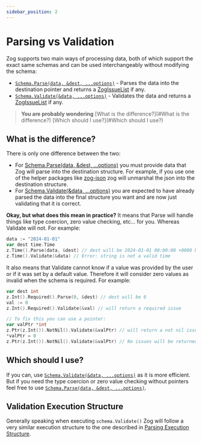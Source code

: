 ```yaml
---
sidebar_position: 2
---
```


# Parsing vs Validation


Zog supports two main ways of processing data, both of which support the exact same schemas and can be used interchangeably without modifying the schema:
- [`Schema.Parse(data, &dest, ...options)`](/core-concepts/parsing) - Parses the data into the destination pointer and returns a [ZogIssueList](/errors#zogissuelist) if any.
- [`Schema.Validate(&data, ...options)`](/core-concepts/validate) - Validates the data and returns a [ZogIssueList](/errors#zogissuelist) if any.


> **You are probably wondering**
> [What is the difference?](#What is the difference?)
> [Which should I use?](#Which should I use?)


## What is the difference?
There is only one difference between the two:
- For [Schema.Parse(data, &dest, ...options)](/core-concepts/parsing) you must provide data that Zog will parse into the destination structure. For example, if you use one of the helper packages like [zog-json](/packages/zjson) zog will unmarshal the json into the destination structure.
- For [Schema.Validate(&data, ...options)](/core-concepts/validate) you are expected to have already parsed the data into the final structure you want and are now just validating that it is correct.


**Okay, but what does this mean in practice?**
It means that Parse will handle things like type coercion, zero value checking, etc... for you. Whereas Validate will not. For example:

```go
data := "2024-01-01"
var dest time.Time
z.Time().Parse(data, &dest) // dest will be 2024-01-01 00:00:00 +0000 UTC
z.Time().Validate(&data) // Error: string is not a valid time
```


It also means that Validate cannot know if a value was provided by the user or if it was set by a default value. Therefore it will consider zero values as invalid when the schema is required. For example:

```go
var dest int
z.Int().Required().Parse(0, &dest) // dest will be 0
val := 0
z.Int().Required().Validate(&val) // will return a required issue

// To fix this you can use a pointer:
var valPtr *int
z.Ptr(z.Int()).NotNil().Validate(&valPtr) // will return a not nil issue
*valPtr = 0
z.Ptr(z.Int()).NotNil().Validate(&valPtr) // No issues will be returned
```


## Which should I use?
If you can, use [`Schema.Validate(&data, ...options)`](/core-concepts/validate) as it is more efficient. But if you need the type coercion or zero value checking without pointers feel free to use [`Schema.Parse(data, &dest, ...options)`](/core-concepts/parsing).



## Validation Execution Structure
Generally speaking when executing `schema.Validate()` Zog will follow a very similar execution structure to the one described in [Parsing Execution Structure](/core-concepts/parsing/#parsing-execution-structure).



